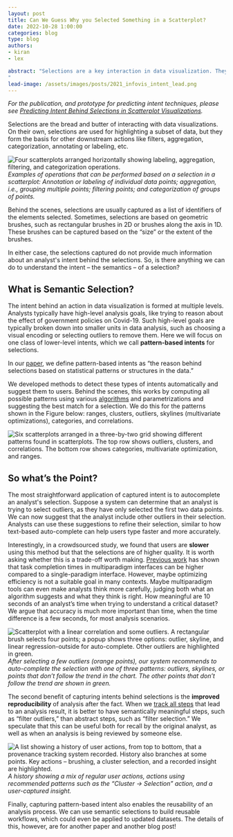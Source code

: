 ```yaml
---
layout: post
title: Can We Guess Why you Selected Something in a Scatterplot?
date: 2022-10-28 1:00:00
categories: blog
type: blog
authors:
- kiran
- lex

abstract: "Selections are a key interaction in data visualization. They are used for highlighting and as the starting point for subsequent actions, including filters, group assignments, etc. Capturing the intent – WHY were these items selected? –  can be used to help users refine their selections and to keep a meaningful history of the analysis process. This post discusses our paper on techniques to capture such intents.
"
lead-image: /assets/images/posts/2021_infovis_intent_lead.png
---
```

_For the publication, and prototype for predicting intent techniques, please see [Predicting Intent Behind Selections in Scatterplot Visualizations]({{site.base_url}}/publications/2021_ivi_intent)._

Selections are the bread and butter of interacting with data visualizations. On their own, selections are used for highlighting a subset of data, but they form the basis for other downstream actions like filters, aggregation, categorization, annotating or labeling, etc.

![Four scatterplots arranged horizontally showing labeling, aggregation, filtering, and categorization operations.]({{site.base_url}}/assets/images/posts/2021_infovis_intent_actions.png)
_Examples of operations that can be performed based on a selection in a scatterplot: Annotation or labeling of individual data points; aggregation, i.e., grouping multiple points; filtering points; and categorization of groups of points._

Behind the scenes, selections are usually captured as a list of identifiers of the elements selected. Sometimes, selections are based on geometric brushes, such as rectangular brushes in 2D or brushes along the axis in 1D. These brushes can be captured based on the “size” or the extent of the brushes.

In either case, the selections captured do not provide much information about an analyst's intent behind the selections. So, is there anything we can do to understand the intent – the semantics – of a selection? 




## What is Semantic Selection?

The intent behind an action in data visualization is formed at multiple levels. Analysts typically have high-level analysis goals, like trying to reason about the effect of government policies on Covid-19. Such high-level goals are typically broken down into smaller units in data analysis, such as choosing a visual encoding or selecting outliers to remove them. Here we will focus on one class of lower-level intents, which we call **pattern-based intents** for selections. 

In our [paper]({{site.base_url}}/publications/2021_ivi_intent), we define pattern-based intents as “the reason behind selections based on statistical patterns or structures in the data.”

We developed methods to detect these types of intents automatically and suggest them to users. Behind the scenes, this works by computing all possible patterns using various [algorithms](https://scikit-learn.org/stable/) and parametrizations and suggesting the best match for a selection. We do this for the patterns shown in the Figure below: ranges, clusters, outliers, skylines (multivariate optimizations), categories, and correlations. 

![Six scatterplots arranged in a three-by-two grid showing different patterns found in scatterplots. The top row shows outliers, clusters, and correlations. The bottom row shows categories, multivariate optimization, and ranges.]({{site.base_url}}/assets/images/posts/2021_infovis_intent_patterns.png)

## So what’s the Point?

The most straightforward application of captured intent is to autocomplete an analyst's selection. Suppose a system can determine that an analyst is trying to select outliers, as they have only selected the first two data points. We can now suggest that the analyst include other outliers in their selection. Analysts can use these suggestions to refine their selection, similar to how text-based auto-complete can help users type faster and more accurately. 

Interestingly, in a crowdsourced study, we found that users are **slower** using this method but that the selections are of higher quality. It is worth asking whether this is a trade-off worth making. [Previous work](https://arxiv.org/abs/1907.08345) has shown that task completion times in multiparadigm interfaces can be higher compared to a single-paradigm interface. However, maybe optimizing efficiency is not a suitable goal in many contexts. Maybe multiparadigm tools can even make analysts think more carefully, judging both what an algorithm suggests and what they think is right. How meaningful are 10 seconds of an analyst’s time when trying to understand a critical dataset? We argue that accuracy is much more important than time, when the time difference is a few seconds, for most analysis scenarios. 

![Scatterplot with a linear correlation and some outliers. A rectangular brush selects four points; a popup shows three options: outlier, skyline, and linear regression-outside for auto-complete. Other outliers are highlighted in green.]({{site.base_url}}/assets/images/posts/2021_infovis_intent_auto_complete.png)
_After selecting a few outliers (orange points), our system recommends to auto-complete the selection with one of three patterns: outliers, skylines, or points that don’t follow the trend in the chart. The other points that don’t follow the trend are shown in green._

The second benefit of capturing intents behind selections is the **improved reproducibility** of analysis after the fact. When we [track all steps]({{site.base_url}}/blog/2020/10/28/trrack/) that lead to an analysis result, it is better to have semantically meaningful steps, such as “filter outliers,” than abstract steps, such as “filter selection.” We speculate that this can be useful both for recall by the original analyst, as well as when an analysis is being reviewed by someone else. 


![A list showing a history of user actions, from top to bottom, that a provenance tracking system recorded. History also branches at some points. Key actions – brushing, a cluster selection, and a recorded insight are highlighted.]({{site.base_url}}/assets/images/posts/2021_infovis_intent_provenance.png)
_A history showing a mix of regular user actions, actions using recommended patterns such as the “Cluster → Selection” action, and a user-captured insight._

Finally, capturing pattern-based intent also enables the reusability of an analysis process. We can use semantic selections to build reusable workflows, which could even be applied to updated datasets. The details of this, however, are for another paper and another blog post!

